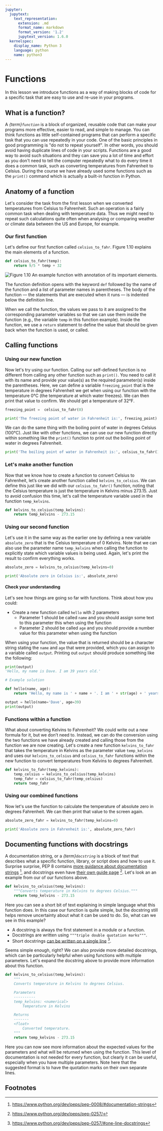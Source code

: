 ```yaml
---
jupyter:
  jupytext:
    text_representation:
      extension: .md
      format_name: markdown
      format_version: '1.2'
      jupytext_version: 1.6.0
  kernelspec:
    display_name: Python 3
    language: python
    name: python3
---
```


# Functions

In this lesson we introduce functions as a way of making blocks of code for a specific task that are easy to use and re-use in your programs.


## What is a function?

A *{term}`function`* is a block of organized, reusable code that can make your programs more effective, easier to read, and simple to manage. You can think functions as little self-contained programs that can perform a specific task that you can use repeatedly in your code. One of the basic principles in good programming is "do not to repeat yourself". In other words, you should avoid having duplicate lines of code in your scripts. Functions are a good way to avoid such situations and they can save you a lot of time and effort as you don't need to tell the computer repeatedly what to do every time it does a common task, such as converting temperatures from Fahrenheit to Celsius. During the course we have already used some functions such as the `print()` command which is actually a built-in function in Python.


## Anatomy of a function

Let's consider the task from the first lesson when we converted temperatures from Celsius to Fahrenheit.
Such an operation is a fairly common task when dealing with temperature data.
Thus we might need to repeat such calculations quite often when analysing or comparing weather or climate data between the US and Europe, for example.

### Our first function

Let's define our first function called `celsius_to_fahr`. Figure 1.10 explains the main elements of a function.

```python
def celsius_to_fahr(temp):
    return 9/5 * temp + 32
```

![**Figure 1.10** An example function with annotation of its important elements.](../img/Function_anatomy-400.png)

The function definition opens with the keyword `def` followed by the name of the function and a list of parameter names in parentheses.
The body of the function — the statements that are executed when it runs — is indented below the definition line.

When we call the function, the values we pass to it are assigned to the corresponding parameter variables so that we can use them inside the function (e.g., the variable `temp` in this function example).
Inside the function, we use a `return` statement to define the value that should be given back when the function is used, or called.


## Calling functions

### Using our new function

Now let's try using our function.
Calling our self-defined function is no different from calling any other function such as `print()`.
You need to call it with its name and provide your value(s) as the required parameter(s) inside the parentheses.
Here, we can define a variable `freezing_point` that is the temperature in degrees Fahrenheit we get when using our function with the temperature 0°C (the temperature at which water freezes). We can then print that value to confirm. We should get a temperature of 32°F.

```python
freezing_point =  celsius_to_fahr(0)
```

```python
print('The freezing point of water in Fahrenheit is:', freezing_point)
```

We can do the same thing with the boiling point of water in degrees Celsius (100°C). Just like with other functions, we can use our new function directly within something like the `print()` function to print out the boiling point of water in degrees Fahrenheit.

```python
print('The boiling point of water in Fahrenheit is:', celsius_to_fahr(100))
```

### Let's make another function

Now that we know how to create a function to convert Celsius to Fahrenheit, let’s create another function called `kelvins_to_celsius`. We can define this just like we did with our `celsius_to_fahr()` function, noting that the Celsius temperature is just the temperature in Kelvins minus 273.15. Just to avoid confusion this time, let's call the temperature variable used in the function `temp_kelvins`.

```python
def kelvins_to_celsius(temp_kelvins):
    return temp_kelvins - 273.15
```

### Using our second function

Let's use it in the same way as the earlier one by defining a new variable `absolute_zero` that is the Celsius temperature of 0 Kelvins. Note that we can also use the parameter name `temp_kelvins` when calling the function to explicitly state which variable values is being used. Again, let's print the result to confirm everything works.

```python
absolute_zero = kelvins_to_celsius(temp_kelvins=0)
```

```python
print('Absolute zero in Celsius is:', absolute_zero)
```

<!-- #region -->
#### Check your understanding

Let's see how things are going so far with functions. Think about how you could:

- Create a new function called `hello` with 2 parameters
    - Parameter 1 should be called `name` and you should assign some text to this parameter this when using the function
    - Parameter 2 should be called `age` and you should provide a number value for this parameter when using the function

When using your function, the value that is returned should be a character string stating the `name` and `age` that were provided, which you can assign to a variable called `output`.
Printing out `output` should produce something like the following:

```python
print(output)
'Hello, my name is Dave. I am 39 years old.'
```
<!-- #endregion -->

```python
# Example solution

def hello(name, age):
    return 'Hello, my name is ' + name + '. I am ' + str(age) + ' years old.'

output = hello(name='Dave', age=39)
print(output)
```

### Functions within a function

What about converting Kelvins to Fahrenheit?
We could write out a new formula for it, but we don’t need to.
Instead, we can do the conversion using the two functions we have already created and calling those from the function we are now creating. Let's create a new function `kelvins_to_fahr` that takes the temperature in Kelvins as the parameter value `temp_kelvins` and uses our `kelvins_to_celsius` and `celsius_to_fahr` functions within the new function to convert temperatures from Kelvins to degrees Fahrenheit.

```python
def kelvins_to_fahr(temp_kelvins):
    temp_celsius = kelvins_to_celsius(temp_kelvins)
    temp_fahr = celsius_to_fahr(temp_celsius)
    return temp_fahr
```

### Using our combined functions

Now let's use the function to calculate the temperature of absolute zero in degrees Fahrenheit. We can then print that value to the screen again.

```python
absolute_zero_fahr = kelvins_to_fahr(temp_kelvins=0)
```

```python
print('Absolute zero in Fahrenheit is:', absolute_zero_fahr)
```

<!-- #region -->
## Documenting functions with docstrings

A documentation string, or a *{term}`docstring`* is a block of text that describes what a specific function, library, or script does and how to use it. Surprise surprise, PEP 8 contains [more guidance about documentation strings](https://www.python.org/dev/peps/pep-0008/#documentation-strings) [^pep8_docstring], and docstrings even have [their own guide page](https://www.python.org/dev/peps/pep-0257/) [^pep257]. Let's look an an example from our of our functions above.

```python
def kelvins_to_celsius(temp_kelvins):
    """Converts temperature in Kelvins to degrees Celsius."""
    return temp_kelvins - 273.15
```

Here you can see a short bit of text explaining in simple language what this function does. In this case our function is quite simple, but the docstring still helps remove uncertainty about what it can be used to do. So, what can we see in this example?

- A docstring is always the first statement in a module or a function.
- Docstrings are written using `"""triple double quotation marks"""`.
- Short docstrings [can be written on a single line](https://www.python.org/dev/peps/pep-0257/#one-line-docstrings) [^pep257_one_line].

Seems simple enough, right? We can also provide more detailed docstrings, which can be particularly helpful when using functions with multiple parameters. Let's expand the docstring above to provide more information about this function.

```python
def kelvins_to_celsius(temp_kelvins):
    """
    Converts temperature in Kelvins to degrees Celsius.

    Parameters
    ----------
    temp_kelvins: <numerical>
        Temperature in Kelvins

    Returns
    -------
    <float>
        Converted temperature.
    """
    return temp_kelvins - 273.15
```

Here you can now see more information about the expected values for the parameters and what will be returned when using the function. This level of documentation is not needed for every function, but clearly it can be useful, especially when you have multiple parameters. Note here that the suggested format is to have the quotation marks on their own separate lines.
<!-- #endregion -->

## Footnotes

[^pep8_docstring]: <https://www.python.org/dev/peps/pep-0008/#documentation-strings>
[^pep257]: <https://www.python.org/dev/peps/pep-0257/>
[^pep257_one_line]: <https://www.python.org/dev/peps/pep-0257/#one-line-docstrings>
